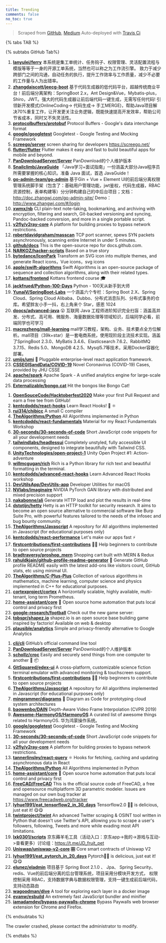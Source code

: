```yaml
---
title: Trending
comments: false
no_toc: true
---
```


> Scraped from [GitHub](https://github.com/trending), [Medium](https://medium.com/topic/popular)
Auto-deployed with [Travis Ci](https://travis-ci.org/)

{% tabs TAB %}
<!-- tab GitHub -->
{% subtabs GitHub Tab%}
<!-- tab Daily -->
1. [**lanyulei/ferry**](https://github.com/lanyulei/ferry)
本系统是集工单统计、任务钩子、权限管理、灵活配置流程与模版等等于一身的开源工单系统，当然也可以称之为工作流引擎。 致力于减少跨部门之间的沟通，自动任务的执行，提升工作效率与工作质量，减少不必要的工作量与人为出错率。
2. [**zhangdaiscott/jeecg-boot**](https://github.com/zhangdaiscott/jeecg-boot)
基于代码生成器的低代码平台，超越传统商业平台！前后端分离架构：SpringBoot 2.x，Ant Design&Vue，Mybatis-plus，Shiro，JWT。强大的代码生成器让前后端代码一键生成，无需写任何代码! 引领新开发模式(OnlineCoding-> 代码生成-> 手工MERGE)，帮助Java项目解决70%重复工作，让开发更关注业务逻辑，既能快速提高开发效率，帮助公司节省成本，同时又不失灵活性。
3. [**protocolbuffers/protobuf**](https://github.com/protocolbuffers/protobuf)
Protocol Buffers - Google's data interchange format
4. [**google/googletest**](https://github.com/google/googletest)
Googletest - Google Testing and Mocking Framework
5. [**screego/server**](https://github.com/screego/server)
screen sharing for developers https://screego.net/
6. [**flutter/flutter**](https://github.com/flutter/flutter)
Flutter makes it easy and fast to build beautiful apps for mobile and beyond.
7. [**PanDownloadServer/Server**](https://github.com/PanDownloadServer/Server)
PanDownload的个人维护版本
8. [**Snailclimb/JavaGuide**](https://github.com/Snailclimb/JavaGuide)
「Java学习+面试指南」一份涵盖大部分Java程序员所需要掌握的核心知识。准备 Java 面试，首选 JavaGuide！
9. [**go-admin-team/go-admin**](https://github.com/go-admin-team/go-admin)
基于Gin + Vue + Element UI的前后端分离权限管理系统脚手架（包含了：基础用户管理功能，jwt鉴权，代码生成器，RBAC资源控制，表单构建等）分分钟构建自己的中后台项目；文档：http://doc.zhangwj.com/go-admin-site/ Demo： http://www.zhangwj.com/#/login
10. [**xwmx/nb**](https://github.com/xwmx/nb)
CLI plain-text note-taking, bookmarking, and archiving with encryption, filtering and search, Git-backed versioning and syncing, Pandoc-backed conversion, and more in a single portable script.
11. [**v2fly/v2ray-core**](https://github.com/v2fly/v2ray-core)
A platform for building proxies to bypass network restrictions.
12. [**robertdavidgraham/masscan**](https://github.com/robertdavidgraham/masscan)
TCP port scanner, spews SYN packets asynchronously, scanning entire Internet in under 5 minutes.
13. [**github/docs**](https://github.com/github/docs)
This is the open-source repo for docs.github.com.
14. [**NARKOZ/hacker-scripts**](https://github.com/NARKOZ/hacker-scripts)
Based on a true story
15. [**bytedance/IconPark**](https://github.com/bytedance/IconPark)
Transform an SVG icon into multiple themes, and generate React icons，Vue icons，svg icons
16. [**apple/swift-algorithms**](https://github.com/apple/swift-algorithms)
Swift Algorithms is an open-source package of sequence and collection algorithms, along with their related types.
17. [**kottans/frontend**](https://github.com/kottans/frontend)
Kottans frontend course 🎓
18. [**jackfrued/Python-100-Days**](https://github.com/jackfrued/Python-100-Days)
Python - 100天从新手到大师
19. [**YunaiV/SpringBoot-Labs**](https://github.com/YunaiV/SpringBoot-Labs)
一个涵盖六个专栏：Spring Boot 2.X、Spring Cloud、Spring Cloud Alibaba、Dubbo、分布式消息队列、分布式事务的仓库。希望胖友小手一抖，右上角来个 Star，感恩 1024
20. [**doocs/advanced-java**](https://github.com/doocs/advanced-java)
😮 互联网 Java 工程师进阶知识完全扫盲：涵盖高并发、分布式、高可用、微服务、海量数据处理等领域知识，后端同学必看，前端同学也可学习
21. [**macrozheng/mall-learning**](https://github.com/macrozheng/mall-learning)
mall学习教程，架构、业务、技术要点全方位解析。mall项目（39k+star）是一套电商系统，使用现阶段主流技术实现。涵盖了SpringBoot 2.3.0、MyBatis 3.4.6、Elasticsearch 7.6.2、RabbitMQ 3.7.15、Redis 5.0、MongoDB 4.2.5、Mysql5.7等技术，采用Docker容器化部署。
22. [**umijs/umi**](https://github.com/umijs/umi)
🌋 Pluggable enterprise-level react application framework.
23. [**CSSEGISandData/COVID-19**](https://github.com/CSSEGISandData/COVID-19)
Novel Coronavirus (COVID-19) Cases, provided by JHU CSSE
24. [**apache/spark**](https://github.com/apache/spark)
Apache Spark - A unified analytics engine for large-scale data processing
25. [**Externalizable/bongo.cat**](https://github.com/Externalizable/bongo.cat)
Hit the bongos like Bongo Cat!
<!-- endtab -->
<!-- tab Weekly -->
1. [**OpenSouceCode/Hacktoberfest2020**](https://github.com/OpenSouceCode/Hacktoberfest2020)
Make your first Pull Request and earn a free tee from GitHub!
2. [**kentcdodds/react-hooks**](https://github.com/kentcdodds/react-hooks)
Learn React Hooks! 🎣 ⚛
3. [**rui314/chibicc**](https://github.com/rui314/chibicc)
A small C compiler
4. [**TheAlgorithms/Python**](https://github.com/TheAlgorithms/Python)
All Algorithms implemented in Python
5. [**kentcdodds/react-fundamentals**](https://github.com/kentcdodds/react-fundamentals)
Material for my React Fundamentals Workshop
6. [**30-seconds/30-seconds-of-code**](https://github.com/30-seconds/30-seconds-of-code)
Short JavaScript code snippets for all your development needs
7. [**tailwindlabs/headlessui**](https://github.com/tailwindlabs/headlessui)
Completely unstyled, fully accessible UI components, designed to integrate beautifully with Tailwind CSS.
8. [**UnityTechnologies/open-project-1**](https://github.com/UnityTechnologies/open-project-1)
Unity Open Project #1: Action-adventure
9. [**willmcgugan/rich**](https://github.com/willmcgugan/rich)
Rich is a Python library for rich text and beautiful formatting in the terminal.
10. [**kentcdodds/advanced-react-hooks**](https://github.com/kentcdodds/advanced-react-hooks)
Learn Advanced React Hooks workshop
11. [**DevUtilsApp/DevUtils-app**](https://github.com/DevUtilsApp/DevUtils-app)
Developer Utilities for macOS
12. [**NVlabs/imaginaire**](https://github.com/NVlabs/imaginaire)
NVIDIA PyTorch GAN library with distributed and mixed precision support
13. [**nakabonne/ali**](https://github.com/nakabonne/ali)
Generate HTTP load and plot the results in real-time
14. [**dstotijn/hetty**](https://github.com/dstotijn/hetty)
Hetty is an HTTP toolkit for security research. It aims to become an open source alternative to commercial software like Burp Suite Pro, with powerful features tailored to the needs of the infosec and bug bounty community.
15. [**TheAlgorithms/Javascript**](https://github.com/TheAlgorithms/Javascript)
A repository for All algorithms implemented in Javascript (for educational purposes only)
16. [**kentcdodds/react-performance**](https://github.com/kentcdodds/react-performance)
Let's make our apps fast ⚡
17. [**firstcontributions/first-contributions**](https://github.com/firstcontributions/first-contributions)
🚀✨ Help beginners to contribute to open source projects
18. [**bradtraversy/proshop_mern**](https://github.com/bradtraversy/proshop_mern)
Shopping cart built with MERN & Redux
19. [**rahuldkjain/github-profile-readme-generator**](https://github.com/rahuldkjain/github-profile-readme-generator)
🚀 Generate GitHub profile README easily with the latest add-ons like visitors count, GitHub stats, etc using minimal UI.
20. [**TheAlgorithms/C-Plus-Plus**](https://github.com/TheAlgorithms/C-Plus-Plus)
Collection of various algorithms in mathematics, machine learning, computer science and physics implemented in C++ for educational purposes.
21. [**cortexproject/cortex**](https://github.com/cortexproject/cortex)
A horizontally scalable, highly available, multi-tenant, long term Prometheus.
22. [**home-assistant/core**](https://github.com/home-assistant/core)
🏡 Open source home automation that puts local control and privacy first
23. [**google-research/football**](https://github.com/google-research/football)
Check out the new game server:
24. [**tobspr/shapez.io**](https://github.com/tobspr/shapez.io)
shapez.io is an open source base building game inspired by factorio! Available on web & desktop
25. [**plausible/analytics**](https://github.com/plausible/analytics)
Simple and privacy-friendly alternative to Google Analytics
<!-- endtab -->
<!-- tab Monthly -->
1. [**cli/cli**](https://github.com/cli/cli)
GitHub’s official command line tool
2. [**PanDownloadServer/Server**](https://github.com/PanDownloadServer/Server)
PanDownload的个人维护版本
3. [**schollz/croc**](https://github.com/schollz/croc)
Easily and securely send things from one computer to another 🐊 📦
4. [**GitSquared/edex-ui**](https://github.com/GitSquared/edex-ui)
A cross-platform, customizable science fiction terminal emulator with advanced monitoring & touchscreen support.
5. [**firstcontributions/first-contributions**](https://github.com/firstcontributions/first-contributions)
🚀✨ Help beginners to contribute to open source projects
6. [**TheAlgorithms/Javascript**](https://github.com/TheAlgorithms/Javascript)
A repository for All algorithms implemented in Javascript (for educational purposes only)
7. [**mingrammer/diagrams**](https://github.com/mingrammer/diagrams)
🎨 Diagram as Code for prototyping cloud system architectures
8. [**baowenbo/DAIN**](https://github.com/baowenbo/DAIN)
Depth-Aware Video Frame Interpolation (CVPR 2019)
9. [**Awesome-HarmonyOS/HarmonyOS**](https://github.com/Awesome-HarmonyOS/HarmonyOS)
A curated list of awesome things related to HarmonyOS. 华为鸿蒙操作系统。
10. [**google/googletest**](https://github.com/google/googletest)
Googletest - Google Testing and Mocking Framework
11. [**30-seconds/30-seconds-of-code**](https://github.com/30-seconds/30-seconds-of-code)
Short JavaScript code snippets for all your development needs
12. [**v2fly/v2ray-core**](https://github.com/v2fly/v2ray-core)
A platform for building proxies to bypass network restrictions.
13. [**tannerlinsley/react-query**](https://github.com/tannerlinsley/react-query)
⚛️ Hooks for fetching, caching and updating asynchronous data in React
14. [**TheAlgorithms/Python**](https://github.com/TheAlgorithms/Python)
All Algorithms implemented in Python
15. [**home-assistant/core**](https://github.com/home-assistant/core)
🏡 Open source home automation that puts local control and privacy first
16. [**FreeCAD/FreeCAD**](https://github.com/FreeCAD/FreeCAD)
This is the official source code of FreeCAD, a free and opensource multiplatform 3D parametric modeler. Issues are managed on our own bug tracker at https://www.freecadweb.org/tracker
17. [**lyhue1991/eat_tensorflow2_in_30_days**](https://github.com/lyhue1991/eat_tensorflow2_in_30_days)
Tensorflow2.0 🍎🍊 is delicious, just eat it! 😋😋
18. [**twintproject/twint**](https://github.com/twintproject/twint)
An advanced Twitter scraping & OSINT tool written in Python that doesn't use Twitter's API, allowing you to scrape a user's followers, following, Tweets and more while evading most API limitations.
19. [**lxk0301/scripts**](https://github.com/lxk0301/scripts)
京东薅羊毛工具（活动入口：京东app->我的->游戏与互动->查看更多）讨论组：https://t.me/JD_fruit_pet
20. [**Uniswap/uniswap-v2-core**](https://github.com/Uniswap/uniswap-v2-core)
🎛 Core smart contracts of Uniswap V2
21. [**lyhue1991/eat_pytorch_in_20_days**](https://github.com/lyhue1991/eat_pytorch_in_20_days)
Pytorch🍊🍉 is delicious, just eat it! 😋😋
22. [**elunez/eladmin**](https://github.com/elunez/eladmin)
项目基于 Spring Boot 2.1.0 、 Jpa、 Spring Security、redis、Vue的前后端分离的后台管理系统，项目采用分模块开发方式， 权限控制采用 RBAC，支持数据字典与数据权限管理，支持一键生成前后端代码，支持动态路由
23. [**wagoodman/dive**](https://github.com/wagoodman/dive)
A tool for exploring each layer in a docker image
24. [**evanw/esbuild**](https://github.com/evanw/esbuild)
An extremely fast JavaScript bundler and minifier
25. [**iamadamdev/bypass-paywalls-chrome**](https://github.com/iamadamdev/bypass-paywalls-chrome)
Bypass Paywalls web browser extension for Chrome and Firefox.
<!-- endtab -->
{% endsubtabs %}
<!-- endtab -->
<!-- tab Medium -->
The crawler crashed, please contact the administrator to modify.
<!-- endtab -->
{% endtabs %}
